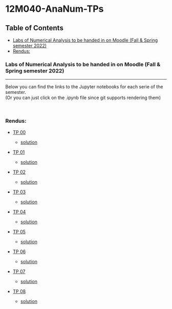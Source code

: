 # 12M040-AnaNum-TPs


## Table of Contents


<!-- vim-markdown-toc GFM -->

* [Labs of Numerical Analysis to be handed in on Moodle (Fall & Spring semester 2022)](#labs-of-numerical-analysis-to-be-handed-in-on-moodle-fall--spring-semester-2022)
* [Rendus:](#rendus)

<!-- vim-markdown-toc -->

### Labs of Numerical Analysis to be handed in on Moodle (Fall & Spring semester 2022)


---


Below you can find the links to the Jupyter notebooks for each serie of the semester.  
(Or you can just click on the .ipynb file since git supports rendering them)


<br/>


### Rendus:

- [TP 00](https://nbviewer.org/github/David-Kyrat/12M040-AnaNum-TPs/blob/master/TP00.ipynb)
  - [solution](https://nbviewer.org/github/David-Kyrat/12M040-AnaNum-TPs/blob/master/solutions/tp0_solutions.ipynb)


- [TP 01](https://nbviewer.org/github/David-Kyrat/12M040-AnaNum-TPs/blob/master/TP01.ipynb)
  - [solution](https://nbviewer.org/github/David-Kyrat/12M040-AnaNum-TPs/blob/master/solutions/tp1_solutions.ipynb)


- [TP 02](https://nbviewer.org/github/David-Kyrat/12M040-AnaNum-TPs/blob/master/TP02.ipynb)
  - [solution](https://nbviewer.org/github/David-Kyrat/12M040-AnaNum-TPs/blob/master/solutions/tp2_solutions.ipynb)


- [TP 03](https://nbviewer.org/github/David-Kyrat/12M040-AnaNum-TPs/blob/master/TP03.ipynb)
  - [solution](https://nbviewer.org/github/David-Kyrat/12M040-AnaNum-TPs/blob/master/solutions/tp3_solutions.ipynb)


- [TP 04](https://nbviewer.org/github/David-Kyrat/12M040-AnaNum-TPs/blob/master/TP04.ipynb)
  - [solution](https://nbviewer.org/github/David-Kyrat/12M040-AnaNum-TPs/blob/master/solutions/tp4_solutions.ipynb)


- [TP 05](https://nbviewer.org/github/David-Kyrat/12M040-AnaNum-TPs/blob/master/TP05.ipynb)
  - [solution](https://nbviewer.org/github/David-Kyrat/12M040-AnaNum-TPs/blob/master/solutions/tp5_solutions.ipynb)


- [TP 06](https://nbviewer.org/github/David-Kyrat/12M040-AnaNum-TPs/blob/master/TP06.ipynb)
  - [solution](https://nbviewer.org/github/David-Kyrat/12M040-AnaNum-TPs/blob/master/solutions/tp6_solutions.ipynb)


- [TP 07](https://nbviewer.org/github/David-Kyrat/12M040-AnaNum-TPs/blob/master/TP07.ipynb)
  - [solution](https://nbviewer.org/github/David-Kyrat/12M040-AnaNum-TPs/blob/master/solutions/tp7_solutions.ipynb)


- [TP 08](https://nbviewer.org/github/David-Kyrat/12M040-AnaNum-TPs/blob/master/TP08.ipynb)
  - [solution](https://nbviewer.org/github/David-Kyrat/12M040-AnaNum-TPs/blob/master/solutions/tp8_solutions.ipynb)

